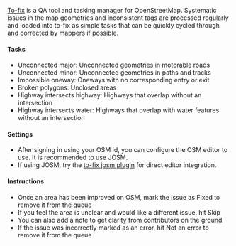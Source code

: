 [To-fix](http://osmlab.github.io/to-fix/) is a QA tool and tasking manager for OpenStreetMap. Systematic issues in the map geometries and inconsistent tags are processed regularly and loaded into to-fix as simple tasks that can be quickly cycled through and corrected by mappers if possible.

#### Tasks
- Unconnected major: Unconnected geometries in motorable roads
- Unconnected minor: Unconnected geometries in paths and tracks
- Impossible oneway: Oneways with no corresponding entry or exit
- Broken polygons: Unclosed areas
- Highway intersects highway: Highways that overlap without an intersection
- Highway intersects water: Highways that overlap with water features without an intersection

#### Settings
- After signing in using your OSM id, you can configure the OSM editor to use. It is recommended to use JOSM.
- If using JOSM, try the [to-fix josm plugin]() for direct editor integration.

#### Instructions
* Once an area has been improved on OSM, mark the issue as Fixed to remove it from the queue
* If you feel the area is unclear and would like a different issue, hit Skip
* You can also add a note to get clarity from contributors on the ground
* If the issue was incorrectly marked as an error, hit Not an error to remove it from the queue